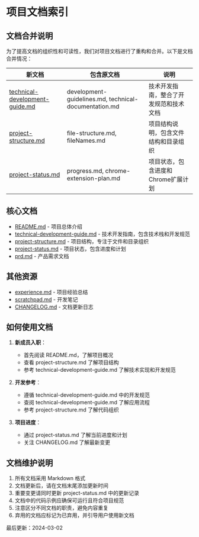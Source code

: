 # 项目文档索引

## 文档合并说明

为了提高文档的组织性和可读性，我们对项目文档进行了重构和合并。以下是文档合并情况：

| 新文档 | 包含原文档 | 说明 |
|-------|------------|------|
| [technical-development-guide.md](./technical-development-guide.md) | development-guidelines.md, technical-documentation.md | 技术开发指南，整合了开发规范和技术文档 |
| [project-structure.md](./project-structure.md) | file-structure.md, fileNames.md | 项目结构说明，包含文件结构和目录组织 |
| [project-status.md](./project-status.md) | progress.md, chrome-extension-plan.md | 项目状态，包含进度和Chrome扩展计划 |


## 核心文档

- [README.md](../README.md) - 项目总体介绍
- [technical-development-guide.md](./technical-development-guide.md) - 技术开发指南，包含技术栈和开发规范
- [project-structure.md](./project-structure.md) - 项目结构，专注于文件和目录组织
- [project-status.md](./project-status.md) - 项目状态，包含进度和计划
- [prd.md](./prd.md) - 产品需求文档

## 其他资源

- [experience.md](../experience.md) - 项目经验总结
- [scratchpad.md](../scratchpad.md) - 开发笔记
- [CHANGELOG.md](./CHANGELOG.md) - 文档更新日志

## 如何使用文档

1. **新成员入职**：
   - 首先阅读 README.md，了解项目概况
   - 查看 project-structure.md 了解项目结构
   - 参考 technical-development-guide.md 了解技术实现和开发规范

2. **开发参考**：
   - 遵循 technical-development-guide.md 中的开发规范
   - 查阅 technical-development-guide.md 了解应用流程
   - 参考 project-structure.md 了解代码组织

3. **项目进度**：
   - 通过 project-status.md 了解当前进度和计划
   - 关注 CHANGELOG.md 了解最新变更

## 文档维护说明

1. 所有文档采用 Markdown 格式
2. 文档更新后，请在文档末尾添加更新时间
3. 重要变更请同时更新 project-status.md 中的更新记录
4. 文档中的代码示例应确保可运行且符合项目规范
5. 注意区分不同文档的职责，避免内容重复
6. 弃用的文档应标记为已弃用，并引导用户使用新文档

最后更新：2024-03-02 